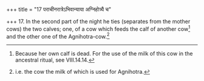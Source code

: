 +++
title = "17 पराचीनरात्रेऽभिवान्याया अग्निहोत्र्यै च"

+++
17. In the second part of the night he ties (separates from the mother cows) the two calves; one, of a cow which feeds the calf of another cow[^1] and the other one of the Agnihotra-cow.[^2]   


[^1]: Because her own calf is dead. For the use of the milk of this cow in the ancestral ritual, see VIII.14.14.  


[^2]: i.e. the cow the milk of which is used for Agnihotra.

